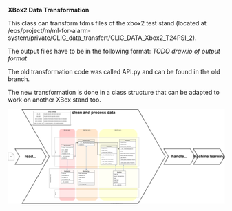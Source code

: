 **XBox2 Data Transformation**

This class can transform tdms files of the xbox2 test stand (located at /eos/project/m/ml-for-alarm-system/private/CLIC_data_transfert/CLIC_DATA_Xbox2_T24PSI_2).

The output files have to be in the following format: _TODO draw.io of output format_

The old transformation code was called API.py and can be found in the old branch.

The new transformation is done in a class structure that can be adapted to work on another XBox stand too.

![Alt](class_structure.svg)


